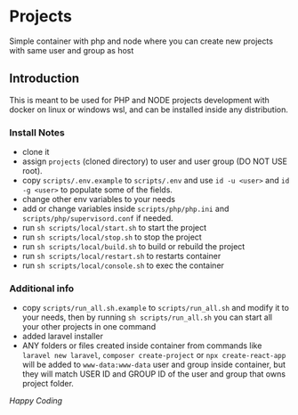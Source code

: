 # Projects

Simple container with php and node where you can create new projects with same user and group as host

## Introduction

This is meant to be used for PHP and NODE projects development with docker on linux or windows wsl, and can be
installed inside any distribution.

### Install Notes

- clone it
- assign `projects` (cloned directory) to user and user group (DO NOT USE root).
- copy `scripts/.env.example` to `scripts/.env` and use `id -u <user>` and `id -g <user>` to populate some of the fields.
- change other env variables to your needs
- add or change variables inside `scripts/php/php.ini` and `scripts/php/supervisord.conf` if needed.
- run `sh scripts/local/start.sh` to start the project
- run `sh scripts/local/stop.sh` to stop the project
- run `sh scripts/local/build.sh` to build or rebuild the project
- run `sh scripts/local/restart.sh` to restarts container
- run `sh scripts/local/console.sh` to exec the container

### Additional info

- copy `scripts/run_all.sh.example` to `scripts/run_all.sh` and modify it to your needs, then by running `sh scripts/run_all.sh` you can start all your other projects in one
  command
- added laravel installer
- ANY folders or files created inside container from commands like `laravel new laravel`, `composer create-project` or `npx create-react-app`
  will be added to `www-data:www-data` user and group inside
  container, but they will match USER ID and GROUP ID of the user and group that owns project folder.

_Happy Coding_
